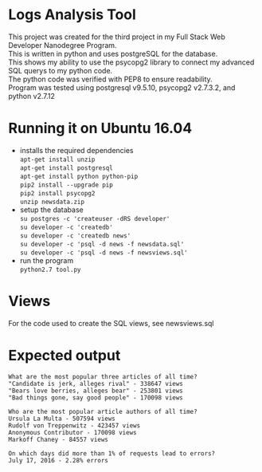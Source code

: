 # Logs Analysis Tool
This project was created for the third project in my Full Stack Web Developer Nanodegree Program.  
This is written in python and uses postgreSQL for the database.  
This shows my ability to use the psycopg2 library to connect my advanced SQL querys to my python code.  
The python code was verified with PEP8 to ensure readability.  
Program was tested using postgresql v9.5.10, psycopg2 v2.7.3.2, and python v2.7.12  
  
# Running it on Ubuntu 16.04
- installs the required dependencies  
`apt-get install unzip`  
`apt-get install postgresql`  
`apt-get install python python-pip`  
`pip2 install --upgrade pip`  
`pip2 install psycopg2`  
`unzip newsdata.zip`  
- setup the database  
`su postgres -c 'createuser -dRS developer'`  
`su developer -c 'createdb'`  
`su developer -c 'createdb news'`  
`su developer -c 'psql -d news -f newsdata.sql'`  
`su developer -c 'psql -d news -f newsviews.sql'`  
- run the program  
`python2.7 tool.py`  
# Views  
For the code used to create the SQL views, see newsviews.sql  
  
# Expected output  
`What are the most popular three articles of all time?`  
`"Candidate is jerk, alleges rival" - 338647 views`  
`"Bears love berries, alleges bear" - 253801 views`  
`"Bad things gone, say good people" - 170098 views`  
   
`Who are the most popular article authors of all time?`  
`Ursula La Multa - 507594 views`  
`Rudolf von Treppenwitz - 423457 views`  
`Anonymous Contributor - 170098 views`  
`Markoff Chaney - 84557 views`  
  
`On which days did more than 1% of requests lead to errors?`  
`July 17, 2016 - 2.28% errors`  
